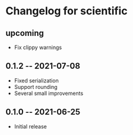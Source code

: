 # Changelog for scientific

## upcoming

* Fix clippy warnings

## 0.1.2 -- 2021-07-08

* Fixed serialization
* Support rounding
* Several small improvements

## 0.1.0 -- 2021-06-25

* Initial release
